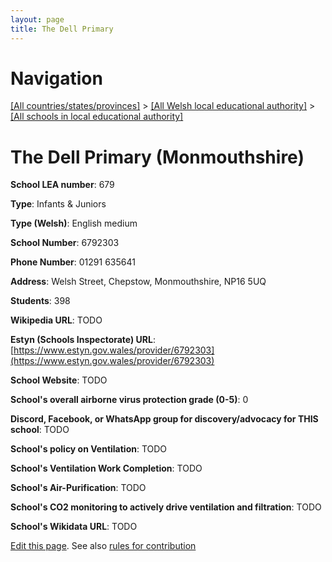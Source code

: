 ```yaml
---
layout: page
title: The Dell Primary
---
```

# Navigation

[[All countries/states/provinces]](../../..) > [[All Welsh local educational authority]](../..) > [[All schools in local educational authority]](..)

# The Dell Primary (Monmouthshire)

**School LEA number**: 679

**Type**: Infants & Juniors

**Type (Welsh)**: English medium

**School Number**: 6792303

**Phone Number**: 01291 635641

**Address**: Welsh Street, Chepstow, Monmouthshire, NP16 5UQ

**Students**: 398

**Wikipedia URL**: TODO

**Estyn (Schools Inspectorate) URL**: [https://www.estyn.gov.wales/provider/6792303](https://www.estyn.gov.wales/provider/6792303)

**School Website**: TODO

**School's overall airborne virus protection grade (0-5)**: 0

**Discord, Facebook, or WhatsApp group for discovery/advocacy for THIS school**: TODO

**School's policy on Ventilation**: TODO

**School's Ventilation Work Completion**: TODO

**School's Air-Purification**: TODO

**School's CO2 monitoring to actively drive ventilation and filtration**: TODO

**School's Wikidata URL**: TODO




[Edit this page](https://github.com/ventilate-schools/Wales/edit/prif/./Monmouthshire/The_Dell_Primary.md). See also [rules for contribution](../../../contribution-rules/)
